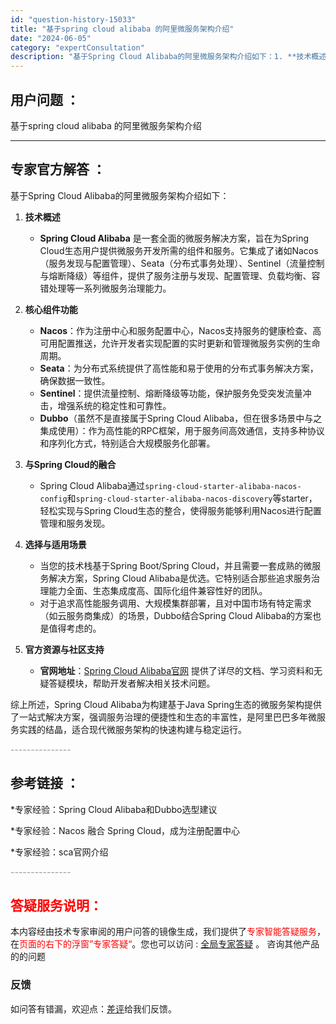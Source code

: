 ```yaml
---
id: "question-history-15033"
title: "基于spring cloud alibaba 的阿里微服务架构介绍"
date: "2024-06-05"
category: "expertConsultation"
description: "基于Spring Cloud Alibaba的阿里微服务架构介绍如下：1. **技术概述**   - **Spring Cloud Alibaba** 是一套全面的微服务解决方案，旨在为Spring Cloud生态用户提供微服务开发所需的组件和服务。它集成了诸如Nacos（服务发现与配置管理）、Se"
---
```


## 用户问题 ： 
 基于spring cloud alibaba 的阿里微服务架构介绍  

---------------
## 专家官方解答 ：

基于Spring Cloud Alibaba的阿里微服务架构介绍如下：

1. **技术概述**
   - **Spring Cloud Alibaba** 是一套全面的微服务解决方案，旨在为Spring Cloud生态用户提供微服务开发所需的组件和服务。它集成了诸如Nacos（服务发现与配置管理）、Seata（分布式事务处理）、Sentinel（流量控制与熔断降级）等组件，提供了服务注册与发现、配置管理、负载均衡、容错处理等一系列微服务治理能力。
   
2. **核心组件功能**
   - **Nacos**：作为注册中心和服务配置中心，Nacos支持服务的健康检查、高可用配置推送，允许开发者实现配置的实时更新和管理微服务实例的生命周期。
   - **Seata**：为分布式系统提供了高性能和易于使用的分布式事务解决方案，确保数据一致性。
   - **Sentinel**：提供流量控制、熔断降级等功能，保护服务免受突发流量冲击，增强系统的稳定性和可靠性。
   - **Dubbo**（虽然不是直接属于Spring Cloud Alibaba，但在很多场景中与之集成使用）：作为高性能的RPC框架，用于服务间高效通信，支持多种协议和序列化方式，特别适合大规模服务化部署。

3. **与Spring Cloud的融合**
   - Spring Cloud Alibaba通过`spring-cloud-starter-alibaba-nacos-config`和`spring-cloud-starter-alibaba-nacos-discovery`等starter，轻松实现与Spring Cloud生态的整合，使得服务能够利用Nacos进行配置管理和服务发现。

4. **选择与适用场景**
   - 当您的技术栈基于Spring Boot/Spring Cloud，并且需要一套成熟的微服务解决方案，Spring Cloud Alibaba是优选。它特别适合那些追求服务治理能力全面、生态集成度高、国际化组件兼容性好的团队。
   - 对于追求高性能服务调用、大规模集群部署，且对中国市场有特定需求（如云服务商集成）的场景，Dubbo结合Spring Cloud Alibaba的方案也是值得考虑的。

5. **官方资源与社区支持**
   - **官网地址**：[Spring Cloud Alibaba官网](https://sca.aliyun.com) 提供了详尽的文档、学习资料和无疑答疑模块，帮助开发者解决相关技术问题。

综上所述，Spring Cloud Alibaba为构建基于Java Spring生态的微服务架构提供了一站式解决方案，强调服务治理的便捷性和生态的丰富性，是阿里巴巴多年微服务实践的结晶，适合现代微服务架构的快速构建与稳定运行。


<font color="#949494">---------------</font> 


## 参考链接 ：

*专家经验：Spring Cloud Alibaba和Dubbo选型建议 
 
 *专家经验：Nacos 融合 Spring Cloud，成为注册配置中心 
 
 *专家经验：sca官网介绍 


 <font color="#949494">---------------</font> 
 


## <font color="#FF0000">答疑服务说明：</font> 

本内容经由技术专家审阅的用户问答的镜像生成，我们提供了<font color="#FF0000">专家智能答疑服务</font>，在<font color="#FF0000">页面的右下的浮窗”专家答疑“</font>。您也可以访问 : [全局专家答疑](https://answer.opensource.alibaba.com/docs/intro) 。 咨询其他产品的的问题

### 反馈
如问答有错漏，欢迎点：[差评](https://ai.nacos.io/user/feedbackByEnhancerGradePOJOID?enhancerGradePOJOId=15099)给我们反馈。
